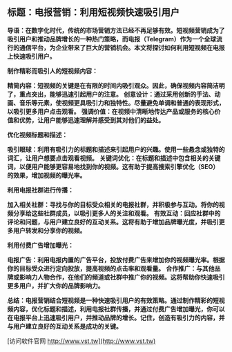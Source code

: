 ## **标题：电报营销：利用短视频快速吸引用户**

**导语：在数字化时代，传统的市场营销方法已经不再足够有效。短视频营销成为了吸引用户和推动品牌增长的一种热门策略，而电报（Telegram）作为一个全球流行的通信平台，为企业带来了巨大的营销机会。本文将探讨如何利用短视频在电报上快速吸引用户。**

**制作精彩而吸引人的短视频内容：**

**精简内容：短视频的关键是在有限的时间内吸引观众。因此，确保视频内容简洁明了，重点突出，能够迅速引起用户的注意。**
**创意设计：通过采用创新的手法、动画、音乐等元素，使视频更具吸引力和独特性。尽量避免单调和普通的表现形式，以吸引更多用户点击观看。**
**强调价值：在视频中清晰地传达产品或服务的核心价值和优势，让用户能够迅速理解并感受到其对他们的益处。**

**优化视频标题和描述：**

**吸引眼球：利用有吸引力的标题和描述来引起用户的兴趣。使用一些悬念或独特的词汇，让用户想要点击观看视频。**
**关键词优化：在标题和描述中包含相关的关键词，以便用户能够更容易地找到你的视频。这有助于提高搜索引擎优化（SEO）的效果，增加视频的曝光率。**

**利用电报社群进行传播：**

**加入相关社群：寻找与你的目标受众相关的电报社群，并积极参与互动。将你的视频分享给这些社群成员，以吸引更多人的关注和观看。**
**有效互动：回应社群中的评论和问题，与用户建立良好的互动关系。这将有助于增加品牌曝光度，并吸引更多用户转发和分享你的视频。**

**利用付费广告增加曝光：**

**电报广告：利用电报内置的广告平台，投放付费广告来增加你的视频曝光率。根据你的目标受众进行定向投放，提高视频的点击率和观看量。**
**合作推广：与其他品牌或影响力人物合作，在他们的频道或社群中推广你的视频。这将帮助你快速吸引更多用户，并扩大你的品牌影响力。**

**总结：电报营销结合短视频是一种快速吸引用户的有效策略。通过制作精彩的短视频内容，优化标题和描述，利用电报社群传播，并通过付费广告增加曝光，你可以在电报平台上迅速吸引用户，并推动品牌的增长。记住，创造有吸引力的内容，并与用户建立良好的互动关系是成功的关键。**


[访问软件官网 http://www.vst.tw](http://www.vst.tw)
